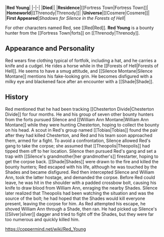 |**Red Young**|
|-|-|
|**Died**||
|**Residence**|[[Fortress Town\|Fortress Town]]|
|**Homeworld**|[[Threnody\|Threnody]]|
|**Universe**|[[Cosmere\|Cosmere]]|
|**First Appeared**|*Shadows for Silence in the Forests of Hell*|

For other characters named Red, see [[Red\|Red]].
**Red Young** is a bounty hunter from the [[Fortress Town\|forts]] on [[Threnody\|Threnody]].

## Appearance and Personality
Red wears fine clothing typical of fortfolk, including a hat, and he carries a knife and a cudgel. He rides a horse while in the [[Forests of Hell\|Forests of Hell]]. He seems to have a smug attitude, and [[Silence Montane\|Silence Montane]] mentions his fake-looking grin. He becomes disfigured with a milky eye and blackened face after an encounter with a [[Shade\|Shade]].

## History
Red mentioned that he had been tracking [[Chesterton Divide\|Chesterton Divide]] for four months. He and his group of seven other bounty hunters from the forts pursued Silence and [[William Ann Montane\|William Ann Montane]] while they were hunting Chesterton, hoping to collect the bounty on his head. A scout in Red's group named [[Tobias\|Tobias]] found the pair after they had killed Chesterton, and Red and his team soon approached them, armed for a fight. To avoid a confrontation, Silence allowed Red's gang to take the corpse; she assumed that [[Theopolis\|Theopolis]] had tipped them off to her location.
Silence then pursued Red's gang and set a trap with [[Silence's grandmother\|her grandmother's]] firestarter, hoping to get the corpse back. [[Shade\|Shades]] were drawn to the fire and killed the bounty hunters; Red escaped with his life, although he was touched by the Shades and became disfigured. Red then intercepted Silence and William Ann, took the latter hostage, and demanded the corpse. Before Red could leave, he was hit in the shoulder with a padded crossbow bolt, causing his knife to draw blood from William Ann, enraging the nearby Shades. Silence later realized that Theopolis had been watching the situation and was the source of the bolt; he had hoped that the Shades would kill everyone present, leaving the corpse for him. As Red attempted his escape, he shoved William Ann through a Shade, then ran. He had picked up Silence's [[Silver\|silver]] dagger and tried to fight off the Shades, but they were far too numerous and quickly killed him.



https://coppermind.net/wiki/Red_Young